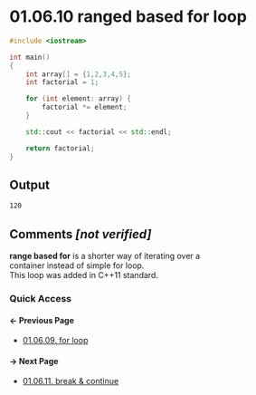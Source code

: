 # 01.06.10 ranged based for loop

```cxx
#include <iostream>

int main()
{
    int array[] = {1,2,3,4,5};
    int factorial = 1;

    for (int element: array) {
        factorial *= element;
    }

    std::cout << factorial << std::endl;

    return factorial;
}

```

## Output

```txt
120
```

## Comments *[not verified]*

**range based for** is a shorter way of iterating over a  
container instead of simple for loop.  
This loop was added in C++11 standard.

### Quick Access

<div class="previous_page pagination">

#### &#8592; Previous Page

* [01.06.09. for loop](./../../01.the_basics/06.program_flow/09.for.md)

</div>
<div class="next_page pagination">

#### &#8594; Next Page

* [01.06.11. break & continue](./../../01.the_basics/06.program_flow/11.break&continue.md)

</div>
